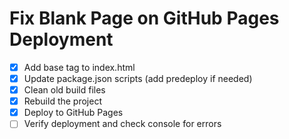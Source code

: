 # Fix Blank Page on GitHub Pages Deployment

- [x] Add base tag to index.html
- [x] Update package.json scripts (add predeploy if needed)
- [x] Clean old build files
- [x] Rebuild the project
- [x] Deploy to GitHub Pages
- [ ] Verify deployment and check console for errors
